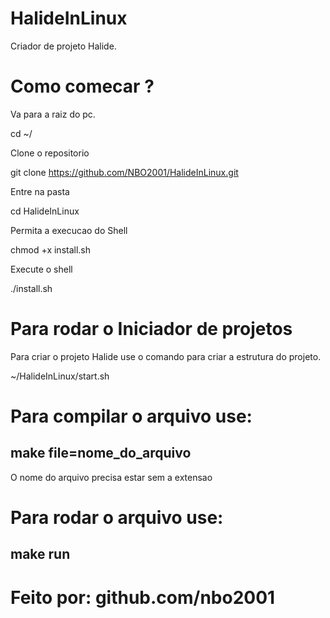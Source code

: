 # HalideInLinux
Criador de projeto Halide.

# Como comecar ?

Va para a raiz do pc.


cd ~/


Clone o repositorio


git clone https://github.com/NBO2001/HalideInLinux.git


Entre na pasta


cd HalideInLinux


Permita a execucao do Shell


chmod +x install.sh


Execute o  shell


./install.sh

# Para rodar o Iniciador de projetos

Para criar o projeto Halide use o comando para criar a estrutura do projeto.


~/HalideInLinux/start.sh


# Para compilar o arquivo use:

## make file=nome_do_arquivo

O nome do arquivo precisa estar sem a extensao

# Para rodar o arquivo use:

## make run

# Feito por: github.com/nbo2001
